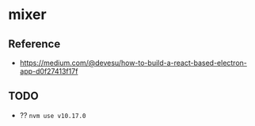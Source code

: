 # mixer

## Reference

- <https://medium.com/@devesu/how-to-build-a-react-based-electron-app-d0f27413f17f>

## TODO

- ?? `nvm use v10.17.0`
